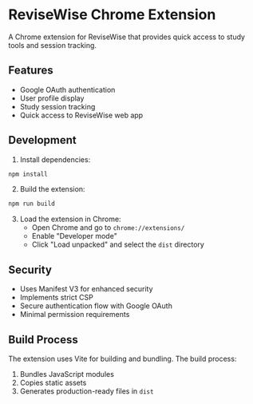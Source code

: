 # ReviseWise Chrome Extension

A Chrome extension for ReviseWise that provides quick access to study tools and session tracking.

## Features

- Google OAuth authentication
- User profile display
- Study session tracking
- Quick access to ReviseWise web app

## Development

1. Install dependencies:
```bash
npm install
```

2. Build the extension:
```bash
npm run build
```

3. Load the extension in Chrome:
   - Open Chrome and go to `chrome://extensions/`
   - Enable "Developer mode"
   - Click "Load unpacked" and select the `dist` directory

## Security

- Uses Manifest V3 for enhanced security
- Implements strict CSP
- Secure authentication flow with Google OAuth
- Minimal permission requirements

## Build Process

The extension uses Vite for building and bundling. The build process:
1. Bundles JavaScript modules
2. Copies static assets
3. Generates production-ready files in `dist`